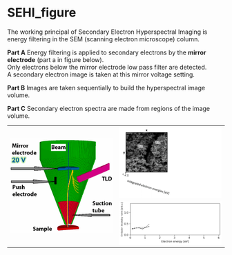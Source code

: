 # SEHI_figure

The working principal of Secondary Electron Hyperspectral Imaging is energy filtering in the SEM (scanning electron microscope) column.  
<table>
   <tr>
      <td rowspan="2">
        <img src="https://github.com/operandos/SEHI_figure/blob/main/EF-SEM.gif" width="300"/>
        </td>
        <td> 
           <img src="https://github.com/operandos/SEHI_figure/blob/main/EF-SEM_1.gif" width="300"/> 
        </td>
     </td>
   </tr>
   <tr>
      <td> 
         <img src="https://github.com/operandos/SEHI_figure/blob/main/Spec.gif" width="300"/>
      </td>
   </tr>

**Part A**
Energy filtering is applied to secondary electrons by the **mirror electrode** (part a in figure below).  
Only electrons below the mirror electrode low pass filter are detected.  
A secondary electron image is taken at this mirror voltage setting.  

**Part B**
Images are taken sequentially to build the hyperspectral image volume.

**Part C**
Secondary electron spectra are made from regions of the image volume.
